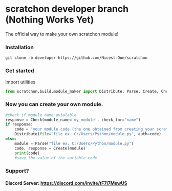 # scratchon developer branch (Nothing Works Yet)
The official way to make your own scratchon module! 

### Installation
```
git clone -b developer https://github.com/Nicest-One/scratchon
```

### Get started
Import utilities

```python
from scratchon.build.module_maker import Distribute, Parse, Create, Check
```

### Now you can create your own module.
```python
#check if module name avialable
response = Check(module_name='my_module', check_for="name")
if response:
    code = "your module code (the one obtained from creating your scratchon module"
    Distribute(file="file ex. C:/Users/Python/module.py", auth=code)
else:
    module = Parse("file ex. C:/Users/Python/module.py")
    code, response = Create(module)
    print(code)
    #save the value of the variable code
````

### Support?
#### Discord Server: https://discord.com/invite/tF7j7MswUS
